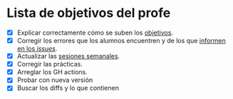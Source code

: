 Lista de objetivos del profe
============================

- [x] Explicar correctamente cómo se suben los [objetivos](JJ.md).
- [x] Corregir los errores que los alumnos encuentren y de los que [informen en los *issues*](https://github.com/JJ/IV16-17/issues).
- [x] Actualizar las [sesiones semanales](../sesiones).
- [x] Corregir las prácticas.
- [x] Arreglar los GH actions.
- [x] Probar con nueva versión
- [x] Buscar los diffs y lo que contienen
